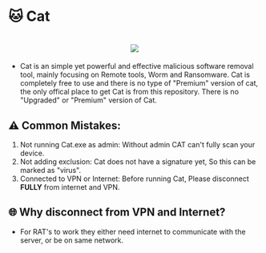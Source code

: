 # 🐱 Cat
<h1 align="center"><img src="https://readme-typing-svg.demolab.com?font=Fira+Code&size=24&duration=2000&pause=500&color=00FF00&center=true&vCenter=true&width=435&lines=Access+Granted.;Welcome+back%2C+Rxn022."></h1>


- Cat is an simple yet powerful and effective malicious software removal tool, mainly focusing on Remote tools, Worm and Ransomware. Cat is completely free to use and there is no type of "Premium" version of cat, the only offical place to get Cat is from this repository. There is no "Upgraded" or "Premium" version of Cat.

## ⚠ Common Mistakes:
1. Not running Cat.exe as admin: Without admin CAT can't fully scan your device.
2. Not adding exclusion: Cat does not have a signature yet, So this can be marked as "virus".
3. Connected to VPN or Internet: Before running Cat, Please disconnect **FULLY** from internet and VPN.

## 🌐 Why disconnect from VPN and Internet?
- For RAT's to work they either need internet to communicate with the server, or be on same network.
